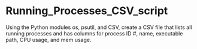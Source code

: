 # Running_Processes_CSV_script
Using the Python modules os, psutil, and CSV, create a CSV file that lists all running processes and has columns for process ID #, name, executable path, CPU usage, and mem usage. 
